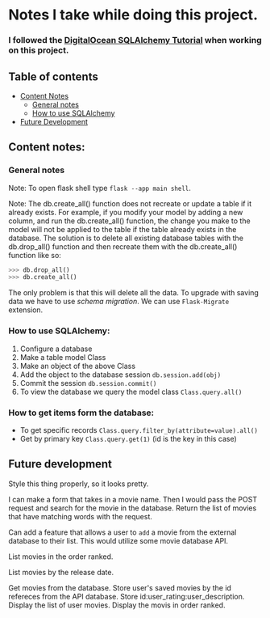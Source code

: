 # Notes I take while doing this project.

### I followed the [DigitalOcean SQLAlchemy Tutorial](https://www.digitalocean.com/community/tutorials/how-to-use-flask-sqlalchemy-to-interact-with-databases-in-a-flask-application) when working on this project.

## Table of contents
- [Content Notes](#content-notes)
  - [General notes](#general-notes)
  - [How to use SQLAlchemy](#how-to-use-sqlalchemy)
- [Future Development](#future-development)


## Content notes:

### General notes

Note: To open flask shell type `flask --app main shell`.

Note:
The db.create_all() function does not recreate or 
update a table if it already exists. For example, 
if you modify your model by adding a new column, 
and run the db.create_all() function, the change 
you make to the model will not be applied to the 
table if the table already exists in the database. 
The solution is to delete all existing database tables
with the db.drop_all() function and then recreate them 
with the db.create_all() function like so:

```python
>>> db.drop_all()
>>> db.create_all()
```

The only problem is that this will delete all the data.
To upgrade with saving data we have to use <i>schema migration</i>.
We can use `Flask-Migrate` extension.


### How to use SQLAlchemy:
1. Configure a database
2. Make a table model Class
3. Make an object of the above Class
4. Add the object to the database session 
`db.session.add(obj)`
5. Commit the session `db.session.commit()`
6. To view the database we query the model class
`Class.query.all()`


### How to get items form the database:
- To get specific records
     `Class.query.filter_by(attribute=value).all()`
- Get by primary key
      `Class.query.get(1)` (id is the key in this case)

## Future development
Style this thing properly, so it looks pretty.

I can make a form that takes in a movie name.
Then I would pass the POST request and search for the 
movie in the database. Return the list of movies that have
matching words with the request.    

Can add a feature that allows a user to `add` a movie
from the external database to their list. This would
utilize some movie database API.

List movies in the order ranked.

List movies by the release date.

Get movies from the database. Store user's saved movies by the 
id refereces from the API database. Store id:user_rating:user_description.
Display the list of user movies. Display the movis in order ranked.

